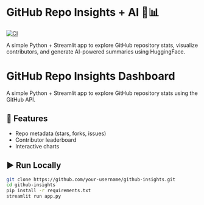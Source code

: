 # GitHub Repo Insights + AI 🤖📊

[![CI](https://github.com/your-username/github-insights/actions/workflows/python-app.yml/badge.svg)](https://github.com/your-username/github-insights/actions/workflows/python-app.yml)

A simple Python + Streamlit app to explore GitHub repository stats, visualize contributors,
and generate AI-powered summaries using HuggingFace.


# GitHub Repo Insights Dashboard

A simple Python + Streamlit app to explore GitHub repository stats using the GitHub API.

## 🚀 Features
- Repo metadata (stars, forks, issues)
- Contributor leaderboard
- Interactive charts

## ▶️ Run Locally
```bash
git clone https://github.com/your-username/github-insights.git
cd github-insights
pip install -r requirements.txt
streamlit run app.py
